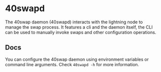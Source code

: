 # 40swapd

The 40swap daemon (40swapd) interacts with the lightning node to manage the swap process. It features a cli and the daemon itself, the CLI can be used to manually invoke swaps and other configuration operations.

## Docs

You can configure the 40swap daemon using environment variables or command line arguments. Check `40swapd -h` for more information.
